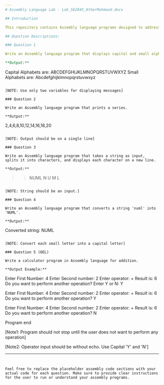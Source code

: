 ```yaml
---
# Assembly Language Lab - Lab_S62045_AtherMahmood.docx

## Introduction

This repository contains Assembly language programs designed to address specific tasks. Each program is created to demonstrate fundamental concepts and practices in Assembly programming. The programs are part of a lab assignment and cover a range of tasks, from displaying alphabets to creating a simple calculator.

## Question Descriptions:

### Question 1

Write an Assembly language program that displays capital and small alphabets.

**Output:**
```
Capital Alphabets are:
ABCDEFGHIJKLMNOPQRSTUVWXYZ
Small Alphabets are:
Abcdefghijklmnopqrstuvwxyz
```

[NOTE: Use only two variables for displaying messages]

### Question 2

Write an Assembly language program that prints a series.

**Output:**
```
2,4,6,8,10,12,14,16,18,20
```

[NOTE: Output should be on a single line]

### Question 3

Write an Assembly language program that takes a string as input, splits it into characters, and displays each character on a new line.

**Output:**
```
>>NUML
>>N
>>U
>>M
>>L
```

[NOTE: String should be an input.]

### Question 4

Write an Assembly language program that converts a string 'numl' into 'NUML'.

**Output:**
```
Converted string: NUML
```

[NOTE: Convert each small letter into a capital letter]

### Question 5 (OEL)

Write a calculator program in Assembly language for addition.

**Output Example:**
```
Enter First Number: 4
Enter Second number: 2
Enter operator: +
Result is: 6
Do you want to perform another operation? Enter Y or N: Y

Enter First Number: 4
Enter Second number: 2
Enter operator: +
Result is: 6
Do you want to perform another operation? Y

Enter First Number: 4
Enter Second number: 2
Enter operator: +
Result is: 6
Do you want to perform another operation? N

Program end

[Note1: Program should not stop until the user does not want to perform any operation]

[Note2: Operator input should be without echo. Use Capital 'Y' and 'N']

---
```


Feel free to replace the placeholder assembly code sections with your actual code for each question. Make sure to provide clear instructions for the user to run or understand your assembly programs.
